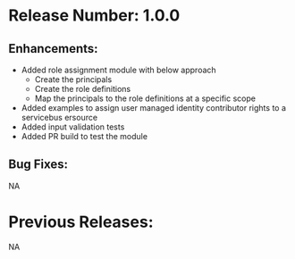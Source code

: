 # Release Number: 1.0.0 

## Enhancements:
- Added role assignment module with below approach
  - Create the principals
  - Create the role definitions
  - Map the principals to the role definitions at a specific scope
- Added examples to assign user managed identity contributor rights to a servicebus ersource
- Added input validation tests
- Added PR build to test the module

## Bug Fixes:
NA

# Previous Releases:
NA